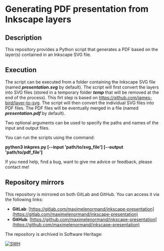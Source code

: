 # Generating PDF presentation from Inkscape layers

## Description

This repository provides a Python script that generates a PDF based on the 
layer(s) contained in an Inkscape SVG file. 

## Execution

The script can be executed from a folder containing the Inkscape SVG file 
(named ***presentation.svg*** by default). The script will first convert the 
layers into SVG files (stored in a temporary folder ***temp*** that will be 
removed at the end of the process). This firt step is based 
on https://github.com/james-bird/layer-to-svg. The script will then convert the 
individual SVG files into PDF files. The PDF files will be eventually merged in 
a file (named ***presentation.pdf*** by default).

Two optional arguments can be used to specify the paths and names of the input 
and output files.

You can run the scripts using the command:

**python3 inkpres.py [--input 'path/to/svg_file'] [--output 'path/to/pdf_file']**

If you need help, find a bug, want to give me advice or feedback, please contact me!

## Repository mirrors

This repository is mirrored on both GitLab and GitHub. You can access it via the following links:

- **GitLab**: [https://gitlab.com/maximelenormand/inkscape-presentation](https://gitlab.com/maximelenormand/inkscape-presentation)  
- **GitHub**: [https://github.com/maximelenormand/inkscape-presentation](https://github.com/maximelenormand/inkscape-presentation)  

The repository is archived in Software Heritage:

[![SWH](https://archive.softwareheritage.org/badge/origin/https://github.com/maximelenormand/inkscape-presentation/)](https://archive.softwareheritage.org/browse/origin/?origin_url=https://github.com/maximelenormand/inkscape-presentation)
